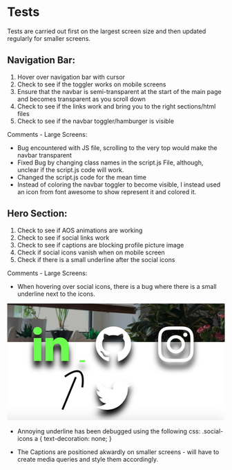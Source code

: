 # Tests 

Tests are carried out first on the largest screen size and then updated regularly for smaller screens.

## Navigation Bar: 
  1. Hover over navigation bar with cursor
  2. Check to see if the toggler works on mobile screens
  3. Ensure that the navbar is semi-transparent at the start of the main page and becomes transparent as you scroll down 
  4. Check to see if the links work and bring you to the right sections/html files
  5. Check to see if the navbar toggler/hamburger is visible
   
Comments - Large Screens:

- Bug encountered with JS file, scrolling to the very top would make the navbar transparent
- Fixed Bug by changing class names in the script.js File, although, unclear if the script.js code will work.
- Changed the script.js code for the mean time 
- Instead of coloring the navbar toggler to become visible, I instead used an icon from font awesome to show represent it and colored it.

## Hero Section: 
1. Check to see if AOS animations are working
2. Check to see if social links work 
3. Check to see if captions are blocking profile picture image
4. Check if social icons vanish when on mobile screen
5. Check if there is a small underline after the social icons
   
Comments - Large Screens: 

- When hovering over social icons, there is a bug where there is a small underline next to the icons. 

![SocialLink-error-Demo](assets/tests/social-link-error.png)

- Annoying underline has been debugged using the following css: 
    .social-icons a {
    text-decoration: none;
}

- The Captions are positioned akwardly on smaller screens - will have to create media queries and style them accordingly.
